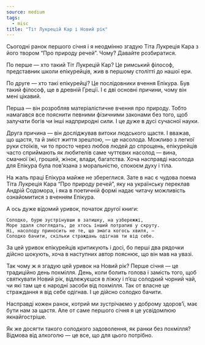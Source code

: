 ```yaml
---
source: medium
tags:
  - misc
title: "Тіт Лукрецій Кар і Новий рік"
---
```


Сьогодні ранок першого січня і я неодмінно згадую Тіта Лукреція Кара з його твором “Про природу речей”. Чому? Давайте розбиратися.

По перше — хто такий Тіт Лукрецій Кар? Це римський філософ, представник школи епікурейців, жив в першому столітті до нашої ери.

По друге — хто такі епікурейці? Це послідовники вчення Епікура. Був такий філософ, ще в древній Греції. І є дві основні причини, чому він мені цікавий.

Перша — він розробляв матеріалістичне вчення про природу. Тобто намагався все пояснити певними фізичними законами без того, щоб залучати богів чи інші надприродні сили. І це дуже в дусі сучасної науки.

Друга причина — він досліджував витоки людського щастя. І вважав, що щастя, та й зміст життя зрештою, — це насолода. Можливо з легкої руки стоїків, чи то просто через любов людей до спрощень, епікурейців часто сприймають як любителів саме чуттєвих насолод — вина, смачної їжі, грошей, жінок, влади, багатства. Хоча насправді насолода для Епікура була пов’язана з моральністю, спокоєм духу і тіла.

На жаль праці Епікура майже не збереглися. Зате в нас є чудова поема Тіта Лукреція Кара “Про природу речей”, яку на українську переклав Андрій Содомора, і яка в поетичній формі надає читачу можливість ознайомитися з вченням Епікура.

А ось дуже відомий уривок, початок другої книги:

    Солодко, бурю зустрінувши в затишку, на узбережжі,
    Море здаля споглядать, де хтось інший потрапив у скруту.
    Ні, насолоду приносить не те, що змага когось хвиля, —
    Солодко бачити, скільки страждань одігнав ти від себе.

За цей уривок епікурейців критикують і досі, бо перші два рядочки дійсно шокують, хоча в наступних автор пояснює, що він мав на увазі.

Так чому ж я згадую цей уривок на Новий рік? Перше січня — це традиційно день похмілля. День, коли болить голова і замість того, щоб святкувати Новий рік, відлежуєшся в ліжку і п’єш солодкий чорний чай, чи які там ще є народні засоби від похмілля. Так от власне це страждання я від себе одігнав. І це дійсно солодко бачити.

Насправді кожен ранок, котрий ми зустрічаємо у доброму здоров’ї, має бути нам за щастя. Але от саме першого січня я це усвідомлюю якнайгостріше.

Як же досягти такого солодкого задоволення, як ранки без похмілля? Відмова від алкоголю — це все, що для цього потрібно.
